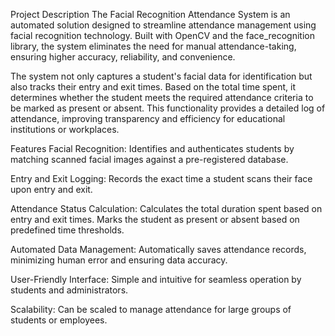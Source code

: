 Project Description
The Facial Recognition Attendance System is an automated solution designed to streamline attendance management using facial recognition technology. Built with OpenCV and the face_recognition library, the system eliminates the need for manual attendance-taking, ensuring higher accuracy, reliability, and convenience.

The system not only captures a student's facial data for identification but also tracks their entry and exit times. Based on the total time spent, it determines whether the student meets the required attendance criteria to be marked as present or absent. This functionality provides a detailed log of attendance, improving transparency and efficiency for educational institutions or workplaces.

Features
Facial Recognition:
Identifies and authenticates students by matching scanned facial images against a pre-registered database.

Entry and Exit Logging:
Records the exact time a student scans their face upon entry and exit.

Attendance Status Calculation:
Calculates the total duration spent based on entry and exit times. 
Marks the student as present or absent based on predefined time thresholds.

Automated Data Management:
Automatically saves attendance records, minimizing human error and ensuring data accuracy.

User-Friendly Interface:
Simple and intuitive for seamless operation by students and administrators.

Scalability:
Can be scaled to manage attendance for large groups of students or employees.
